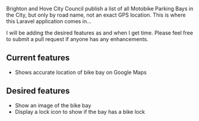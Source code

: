 Brighton and Hove City Council publish a list of all Motobike Parking Bays in the City, but only by road name, not an exact GPS location. This is where this Laravel application comes in...

I will be adding the desired features as and when I get time. Please feel free to submit a pull request if anyone has any enhancements.

## Current features

- Shows accurate location of bike bay on Google Maps

## Desired features

- Show an image of the bike bay
- Display a lock icon to show if the bay has a bike lock
